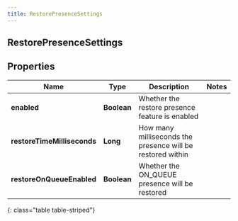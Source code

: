 ```yaml
---
title: RestorePresenceSettings
---
```

## RestorePresenceSettings


## Properties

| Name | Type | Description | Notes |
| ------------ | ------------- | ------------- | ------------- |
| **enabled** | <!----><!---->**Boolean**<!----> | Whether the restore presence feature is enabled |  |
| **restoreTimeMilliseconds** | <!----><!---->**Long**<!----> | How many milliseconds the presence will be restored within |  |
| **restoreOnQueueEnabled** | <!----><!---->**Boolean**<!----> | Whether the ON_QUEUE presence will be restored |  |
{: class="table table-striped"}



